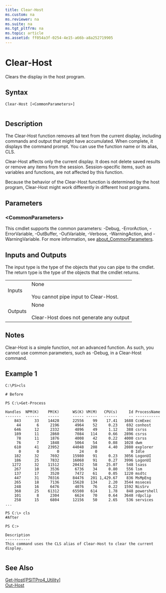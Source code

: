 ```yaml
---
title: Clear-Host
ms.custom: na
ms.reviewer: na
ms.suite: na
ms.tgt_pltfrm: na
ms.topic: article
ms.assetid: ff054a3f-0254-4e15-a66b-a8a252719905
---
```

# Clear-Host
Clears the display in the host program.  
  
## Syntax  
  
```  
Clear-Host [<CommonParameters>]  
  
```  
  
## Description  
 The Clear\-Host function removes all text from the current display, including commands and output that might have accumulated. When complete, it displays the command prompt. You can use the function name or its alias, CLS.  
  
 Clear\-Host affects only the current display. It does not delete saved results or remove any items from the session. Session\-specific items, such as variables and functions, are not affected by this function.  
  
 Because the behavior of the Clear\-Host function is determined by the host program, Clear\-Host might work differently in different host programs.  
  
## Parameters  
  
### \<CommonParameters\>  
 This cmdlet supports the common parameters: \-Debug, \-ErrorAction, \-ErrorVariable, \-OutBuffer, \-OutVariable,  \-Verbose, \-WarningAction, and \-WarningVariable. For more information, see [about\_CommonParameters](../Topic/about_CommonParameters.md).  
  
## Inputs and Outputs  
 The input type is the type of the objects that you can pipe to the cmdlet. The return type is the type of the objects that the cmdlet returns.  
  
|||  
|-|-|  
|Inputs|None<br /><br /> You cannot pipe input to Clear\-Host.|  
|Outputs|None<br /><br /> Clear\-Host does not generate any output|  
  
## Notes  
 Clear\-Host is a simple function, not an advanced function. As such, you cannot use common parameters, such as \-Debug, in a Clear\-Host command.  
  
## Example 1  
  
```  
C:\PS>cls  
  
# Before  
  
PS C:\>Get-Process  
  
Handles  NPM(K)    PM(K)      WS(K) VM(M)   CPU(s)     Id ProcessName  
-------  ------    -----      ----- -----   ------     -- -----------  
    843      33    14428      22556    99    17.41   1688 CcmExec  
     44       6     2196       4964    52     0.23    692 conhost  
    646      12     2332       4896    49     1.12    388 csrss  
    189      11     2860       7084   114     0.66   2896 csrss  
     78      11     1876       4008    42     0.22   4000 csrss  
     76       7     1848       5064    54     0.08   1028 dwm  
    610      41    23952      44048   208     4.40   2080 explorer  
      0       0        0         24     0               0 Idle  
    182      32     7692      15980    91     0.23   3056 LogonUI  
    186      25     7832      16068    91     0.27   3996 LogonUI  
   1272      32    11512      20432    58    25.07    548 lsass  
    267      10     3536       6736    34     0.80    556 lsm  
    137      17     3520       7472    61     0.05   1220 msdtc  
    447      31    70316      84476   201 1,429.67    836 MsMpEng  
    265      18     7136      15628   134     2.20   3544 msseces  
    248      16     6476       4076    76     0.22   1592 NisSrv  
    368      25    61312      65508   614     1.78    848 powershell  
    101       8     2304       6624    70     0.64   3648 rdpclip  
    258      15     6804      12156    50     2.65    536 services  
...  
  
PS C:\> cls  
#After  
  
PS C:>  
  
Description  
-----------  
This command uses the CLS alias of Clear-Host to clear the current display.  
  
```  
  
## See Also  
 [Get\-Host&#91;PSITPro4\_Utility&#93;](assetId:///c06266da-6241-4680-b883-c77b31f51f9d)   
 [Out\-Host](assetId:///d170cdb8-6594-40e4-a7a5-8f56f1c4db8e)